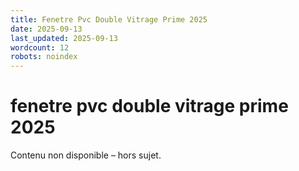 ```yaml
---
title: Fenetre Pvc Double Vitrage Prime 2025
date: 2025-09-13
last_updated: 2025-09-13
wordcount: 12
robots: noindex
---
```


# fenetre pvc double vitrage prime 2025

Contenu non disponible – hors sujet.